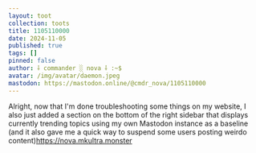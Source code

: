 ```yaml
---
layout: toot
collection: toots
title: 1105110000
date: 2024-11-05
published: true
tags: []
pinned: false
author: ⸸ commander ░ nova ⸸ :~$
avatar: /img/avatar/daemon.jpeg
mastodon: https://mastodon.online/@cmdr_nova/1105110000
---
```


Alright, now that I'm done troubleshooting some things on my website, I also just added a section on the bottom of the right sidebar that displays currently trending topics using my own Mastodon instance as a baseline (and it also gave me a quick way to suspend some users posting weirdo content)https://nova.mkultra.monster
